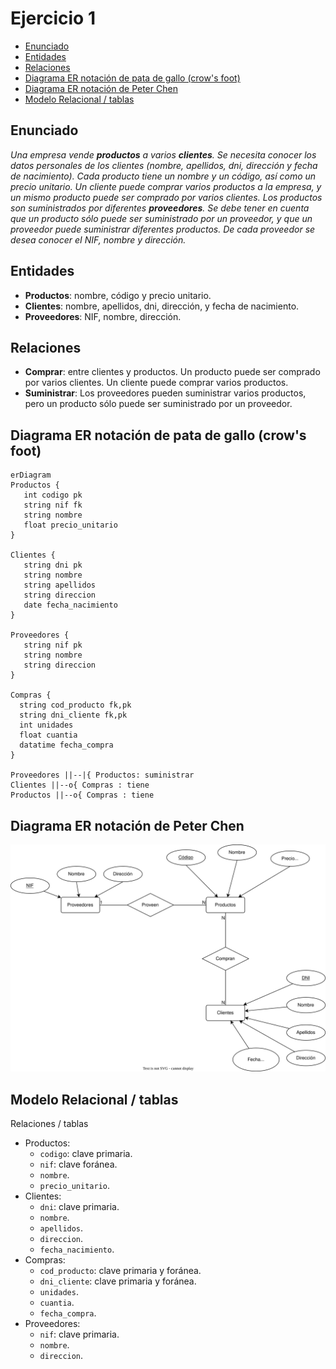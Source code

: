 # Ejercicio 1

<!-- toc -->

* [Enunciado](#enunciado)
* [Entidades](#entidades)
* [Relaciones](#relaciones)
* [Diagrama ER notación de pata de gallo (crow's foot)](#diagrama-er-notación-de-pata-de-gallo-crows-foot)
* [Diagrama ER notación de Peter Chen](#diagrama-er-notación-de-peter-chen)
* [Modelo Relacional / tablas](#modelo-relacional--tablas)

<!-- tocstop -->

## Enunciado

_Una empresa vende **productos** a varios **clientes**. Se necesita conocer los datos personales de los clientes (nombre, apellidos, dni, dirección y fecha de nacimiento). Cada producto tiene un nombre y un código, así como un precio unitario. Un cliente puede comprar varios productos a la empresa, y un mismo producto puede ser comprado por varios clientes. Los productos son suministrados por diferentes **proveedores**. Se debe tener en cuenta que un producto sólo puede ser suministrado por un proveedor, y que un proveedor puede suministrar diferentes productos. De cada proveedor se desea conocer eI NIF, nombre y dirección._

## Entidades

* **Productos**: nombre, código y precio unitario.
* **Clientes**: nombre, apellidos, dni, dirección, y fecha de nacimiento.
* **Proveedores**: NIF, nombre, dirección.

## Relaciones

* **Comprar**: entre clientes y productos. Un producto puede ser comprado por varios clientes. Un cliente puede comprar varios productos.
* **Suministrar**: Los proveedores pueden suministrar varios productos, pero un producto sólo puede ser suministrado por un proveedor.

## Diagrama ER notación de pata de gallo (crow's foot)

```mermaid
erDiagram
Productos {
   int codigo pk
   string nif fk
   string nombre
   float precio_unitario
}

Clientes {
   string dni pk
   string nombre
   string apellidos
   string direccion
   date fecha_nacimiento
}

Proveedores {
   string nif pk
   string nombre
   string direccion
}

Compras {
  string cod_producto fk,pk
  string dni_cliente fk,pk
  int unidades
  float cuantia
  datatime fecha_compra
}

Proveedores ||--|{ Productos: suministrar
Clientes ||--o{ Compras : tiene
Productos ||--o{ Compras : tiene
```

## Diagrama ER notación de Peter Chen

![Diagrama ER notación de Peter Chen](./imagenes/Ejercicio_1.svg)

## Modelo Relacional / tablas

Relaciones / tablas

* Productos:
  * `codigo`: clave primaria.
  * `nif`: clave foránea.
  * `nombre`.
  * `precio_unitario`.
* Clientes:
  * `dni`: clave primaria.
  * `nombre`.
  * `apellidos`.
  * `direccion`.
  * `fecha_nacimiento`.
* Compras:
  * `cod_producto`: clave primaria y foránea.
  * `dni_cliente`: clave primaria y foránea.
  * `unidades`.
  * `cuantia`.
  * `fecha_compra`.
* Proveedores:
  * `nif`: clave primaria.
  * `nombre`.
  * `direccion`.
